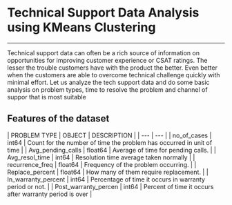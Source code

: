 # Technical Support Data Analysis using KMeans Clustering
-----------------------------------
Technical support data can often be a rich source of information on opportunities for improving customer experience or CSAT ratings. The lesser the trouble customers have with the product the better. Even better when the customers are able to overcome technical challenge quickly with minimal effort. Let us analyze the tech support data and do some basic analysis on problem types, time to resolve the problem and channel of suppor that is most suitable

## Features of the dataset

| PROBLEM TYPE | OBJECT | DESCRIPTION |
| --- | --- |
| no_of_cases | int64 | Count for the number of time the problem has occurred in unit of time |
| Avg_pending_calls | float64 | Average of time for pending calls. |
| Avg_resol_time | int64 | Resolution time average taken normally |
| recurrence_freq | float64 | Frequency of the problem occurring. |
| Replace_percent | float64 |  How many of them require replacement. |
| In_warranty_percent | int64 | Percentage of time it occurs in warranty period or not. |
| Post_warranty_percen | int64 | Percent of time it occurs after warranty period is over |
